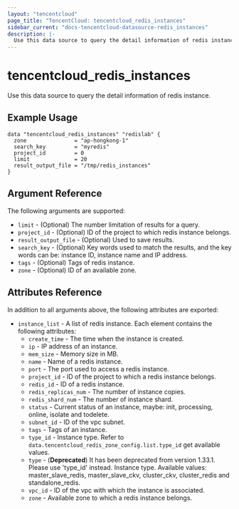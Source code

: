 ```yaml
---
layout: "tencentcloud"
page_title: "TencentCloud: tencentcloud_redis_instances"
sidebar_current: "docs-tencentcloud-datasource-redis_instances"
description: |-
  Use this data source to query the detail information of redis instance.
---
```


# tencentcloud_redis_instances

Use this data source to query the detail information of redis instance.

## Example Usage

```hcl
data "tencentcloud_redis_instances" "redislab" {
  zone               = "ap-hongkong-1"
  search_key         = "myredis"
  project_id         = 0
  limit              = 20
  result_output_file = "/tmp/redis_instances"
}
```

## Argument Reference

The following arguments are supported:

* `limit` - (Optional) The number limitation of results for a query.
* `project_id` - (Optional) ID of the project to which redis instance belongs.
* `result_output_file` - (Optional) Used to save results.
* `search_key` - (Optional) Key words used to match the results, and the key words can be: instance ID, instance name and IP address.
* `tags` - (Optional) Tags of redis instance.
* `zone` - (Optional) ID of an available zone.

## Attributes Reference

In addition to all arguments above, the following attributes are exported:

* `instance_list` - A list of redis instance. Each element contains the following attributes:
  * `create_time` - The time when the instance is created.
  * `ip` - IP address of an instance.
  * `mem_size` - Memory size in MB.
  * `name` - Name of a redis instance.
  * `port` - The port used to access a redis instance.
  * `project_id` - ID of the project to which a redis instance belongs.
  * `redis_id` - ID of a redis instance.
  * `redis_replicas_num` - The number of instance copies.
  * `redis_shard_num` - The number of instance shard.
  * `status` - Current status of an instance, maybe: init, processing, online, isolate and todelete.
  * `subnet_id` - ID of the vpc subnet.
  * `tags` - Tags of an instance.
  * `type_id` - Instance type. Refer to `data.tencentcloud_redis_zone_config.list.type_id` get available values.
  * `type` - (**Deprecated**) It has been deprecated from version 1.33.1. Please use 'type_id' instead. Instance type. Available values: master_slave_redis, master_slave_ckv, cluster_ckv, cluster_redis and standalone_redis.
  * `vpc_id` - ID of the vpc with which the instance is associated.
  * `zone` - Available zone to which a redis instance belongs.



